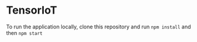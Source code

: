 # TensorIoT

To run the application locally, clone this repository and run `npm install` and then `npm start`
